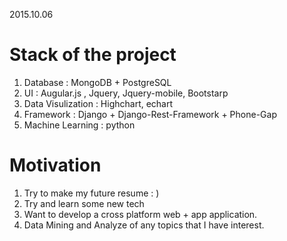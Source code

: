 2015.10.06


# Stack of the project 
1. Database          : MongoDB + PostgreSQL
2. UI                : Augular.js , Jquery, Jquery-mobile, Bootstarp
3. Data Visulization : Highchart, echart
4. Framework         : Django + Django-Rest-Framework + Phone-Gap
5. Machine Learning  : python

# Motivation 
1. Try to make my future resume : )
2. Try and learn some new tech
3. Want to develop a cross platform web + app application.
4. Data Mining and Analyze of any topics that I have interest.


